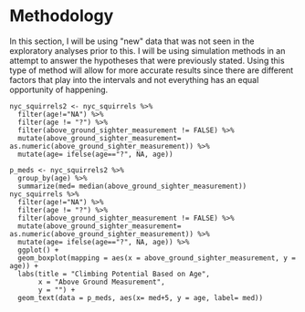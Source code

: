 # Methodology

In this section, I will be using "new" data that was not seen in the exploratory analyses prior to this. I will be using simulation methods in an attempt to answer the hypotheses that were previously stated. Using this type of method will allow for more accurate results since there are different factors that play into the intervals and not everything has an equal opportunity of happening. 

```{r}
nyc_squirrels2 <- nyc_squirrels %>%
  filter(age!="NA") %>%
  filter(age != "?") %>%
  filter(above_ground_sighter_measurement != FALSE) %>%
  mutate(above_ground_sighter_measurement= as.numeric(above_ground_sighter_measurement)) %>%
  mutate(age= ifelse(age=="?", NA, age))

p_meds <- nyc_squirrels2 %>%
  group_by(age) %>%
  summarize(med= median(above_ground_sighter_measurement))
nyc_squirrels %>%
  filter(age!="NA") %>%
  filter(age != "?") %>%
  filter(above_ground_sighter_measurement != FALSE) %>%
  mutate(above_ground_sighter_measurement= as.numeric(above_ground_sighter_measurement)) %>%
  mutate(age= ifelse(age=="?", NA, age)) %>%
  ggplot() +
  geom_boxplot(mapping = aes(x = above_ground_sighter_measurement, y = age)) +
  labs(title = "Climbing Potential Based on Age",
       x = "Above Ground Measurement",
       y = "") + 
  geom_text(data = p_meds, aes(x= med+5, y = age, label= med))
```
